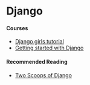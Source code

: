 # Django

#### Courses

* [Django girls tutorial](https://tutorial.djangogirls.org/en/)
* [Getting started with Django](http://www.gettingstartedwithdjango.com/introduction-and-launch.html)

#### Recommended Reading

* [Two Scoops of Django](https://www.amazon.co.uk/Two-Scoops-Django-Best-Practices/dp/0981467342)
